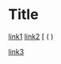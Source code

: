 # Title

[link1](https://something.com)
[link2](some-thing.html)
[     (  ) 

[link3](https://google.com)